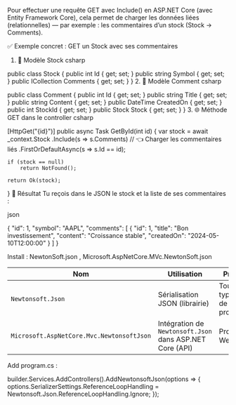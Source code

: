 ﻿Pour effectuer une requête GET avec Include() en ASP.NET Core (avec Entity Framework Core), cela permet de charger les données liées (relationnelles) — par exemple : les commentaires d’un stock (Stock → Comments).

✅ Exemple concret : GET un Stock avec ses commentaires
1. 🧱 Modèle Stock
csharp

public class Stock
{
    public int Id { get; set; }
    public string Symbol { get; set; }
    public ICollection<Comment> Comments { get; set; }
}
2. 🧱 Modèle Comment
csharp

public class Comment
{
    public int Id { get; set; }
    public string Title { get; set; }
    public string Content { get; set; }
    public DateTime CreatedOn { get; set; }
    public int StockId { get; set; }
    public Stock Stock { get; set; }
}
3. 🌐 Méthode GET dans le controller
csharp

[HttpGet("{id}")]
public async Task<IActionResult> GetById(int id)
{
    var stock = await _context.Stock
        .Include(s => s.Comments) // 👈 Charger les commentaires liés
        .FirstOrDefaultAsync(s => s.Id == id);

    if (stock == null)
        return NotFound();

    return Ok(stock);
}
🎯 Résultat
Tu reçois dans le JSON le stock et la liste de ses commentaires :

json

{
  "id": 1,
  "symbol": "AAPL",
  "comments": [
    {
      "id": 1,
      "title": "Bon investissement",
      "content": "Croissance stable",
      "createdOn": "2024-05-10T12:00:00"
    }
  ]
}

Install : NewtonSoft.json , Microsoft.AspNetCore.MVc.NewtonSoft.json

| Nom                                       | Utilisation                                              | Projet                |
| ----------------------------------------- | -------------------------------------------------------- | --------------------- |
| `Newtonsoft.Json`                         | Sérialisation JSON (librairie)                           | Tous types de projets |
| `Microsoft.AspNetCore.Mvc.NewtonsoftJson` | Intégration de `Newtonsoft.Json` dans ASP.NET Core (API) | Projets Web/API       |


Add program.cs :

builder.Services.AddControllers().AddNewtonsoftJson(options =>
{
    options.SerializerSettings.ReferenceLoopHandling = Newtonsoft.Json.ReferenceLoopHandling.Ignore;
});
